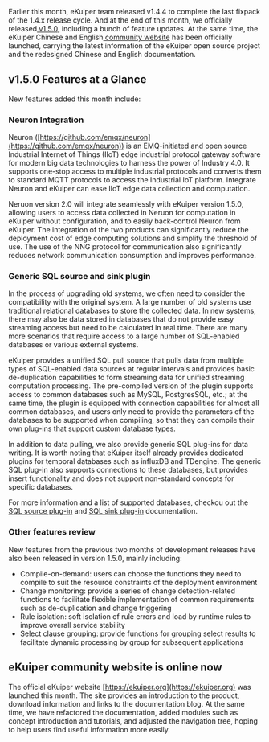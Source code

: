 Earlier this month, eKuiper team released v1.4.4 to complete the last fixpack of the 1.4.x release cycle. And at the end of this month, we officially released[ v1.5.0,](https://github.com/lf-edge/ekuiper/releases/tag/1.5.0) including a bunch of feature updates. At the same time, the eKuiper Chinese and English[ community website](https://ekuiper.org/) has been officially launched, carrying the latest information of the eKuiper open source project and the redesigned Chinese and English documentation.

## v1.5.0 Features at a Glance

New features added this month include:

### Neuron Integration

Neuron ([https://github.com/emqx/neuron](https://github.com/emqx/neuron)) is an EMQ-initiated and open source Industrial Internet of Things (IIoT) edge industrial protocol gateway software for modern big data technologies to harness the power of Industry 4.0. It supports one-stop access to multiple industrial protocols and converts them to standard MQTT protocols to access the Industrial IoT platform. Integrate Neuron and eKuiper can ease IIoT edge data collection and computation.

Neruon version 2.0 will integrate seamlessly with eKuiper version 1.5.0, allowing users to access data collected in Neruon for computation in eKuiper without configuration, and to easily back-control Neuron from eKuiper. The integration of the two products can significantly reduce the deployment cost of edge computing solutions and simplify the threshold of use. The use of the NNG protocol for communication also significantly reduces network communication consumption and improves performance.

### Generic SQL source and sink plugin

In the process of upgrading old systems, we often need to consider the compatibility with the original system. A large number of old systems use traditional relational databases to store the collected data. In new systems, there may also be data stored in databases that do not provide easy streaming access but need to be calculated in real time. There are many more scenarios that require access to a large number of SQL-enabled databases or various external systems.

eKuiper provides a unified SQL pull source that pulls data from multiple types of SQL-enabled data sources at regular intervals and provides basic de-duplication capabilities to form streaming data for unified streaming computation processing. The pre-compiled version of the plugin supports access to common databases such as MySQL, PostgresSQL, etc.; at the same time, the plugin is equipped with connection capabilities for almost all common databases, and users only need to provide the parameters of the databases to be supported when compiling, so that they can compile their own plug-ins that support custom database types.

In addition to data pulling, we also provide generic SQL plug-ins for data writing. It is worth noting that eKuiper itself already provides dedicated plugins for temporal databases such as influxDB and TDengine. The generic SQL plug-in also supports connections to these databases, but provides insert functionality and does not support non-standard concepts for specific databases.

For more information and a list of supported databases, checkou out the [SQL source plug-in](https://ekuiper.org/docs/en/latest/rules/sources/plugin/sql.html) and [SQL sink plug-in](https://ekuiper.org/docs/en/latest/rules/sinks/plugin/sql.html) documentation.

### Other features review

New features from the previous two months of development releases have also been released in version 1.5.0, mainly including:

- Compile-on-demand: users can choose the functions they need to compile to suit the resource constraints of the deployment environment
- Change monitoring: provide a series of change detection-related functions to facilitate flexible implementation of common requirements such as de-duplication and change triggering
- Rule isolation: soft isolation of rule errors and load by runtime rules to improve overall service stability
- Select clause grouping: provide functions for grouping select results to facilitate dynamic processing by group for subsequent applications

## eKuiper community website is online now

The official eKuiper website [https://ekuiper.org](https://ekuiper.org) was launched this month. The site provides an introduction to the product, download information and links to the documentation blog. At the same time, we have refactored the documentation, added modules such as concept introduction and tutorials, and adjusted the navigation tree, hoping to help users find useful information more easily.
